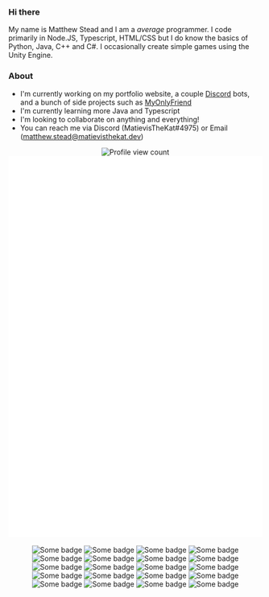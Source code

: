 ### Hi there

My name is Matthew Stead and I am a _average_ programmer. I code primarily in Node.JS, Typescript, HTML/CSS but I do know the basics of Python, Java, C++ and C#. I occasionally create simple games using the Unity Engine.

### About
- I'm currently working on my portfolio website, a couple [Discord](https://discord.com) bots, and a bunch of side projects such as [MyOnlyFriend](https://github.com/MatievisTheKat/MyOnlyFriend)
- I'm currently learning more Java and Typescript
- I'm looking to collaborate on anything and everything!
- You can reach me via Discord (MatievisTheKat#4975) or Email (matthew.stead@matievisthekat.dev)

<p align="center">
  <img src="https://komarev.com/ghpvc/?username=MatievisTheKat" alt="Profile view count" />
  <br />
  <img src="https://github.com/MatievisTheKat/MatievisTheKat/blob/master/github-metrics.svg" alt="GitHub metrics" />
</p>

<p align="center">
  <img src="https://matievisthekat.github.io/MatievisTheKat/bootstrap-plain.svg" width="50px" alt="Some badge" />
  <img src="https://matievisthekat.github.io/MatievisTheKat/csharp-original.svg" width="50px" alt="Some badge" />
  <img src="https://matievisthekat.github.io/MatievisTheKat/electron-original.svg" width="50px" alt="Some badge" />
  <img src="https://matievisthekat.github.io/MatievisTheKat/git-original.svg" width="50px" alt="Some badge" />
  <img src="https://matievisthekat.github.io/MatievisTheKat/github-original.svg" width="50px" alt="Some badge" />
  <img src="https://matievisthekat.github.io/MatievisTheKat/go-original.svg" width="50px" alt="Some badge" />
  <img src="https://matievisthekat.github.io/MatievisTheKat/html5-original.svg" width="50px" alt="Some badge" />
  <img src="https://matievisthekat.github.io/MatievisTheKat/java-original.svg" width="50px" alt="Some badge" />
  <img src="https://matievisthekat.github.io/MatievisTheKat/javascript-original.svg" width="50px" alt="Some badge" />
  <img src="https://matievisthekat.github.io/MatievisTheKat/jquery-original.svg" width="50px" alt="Some badge" />
  <img src="https://matievisthekat.github.io/MatievisTheKat/mongodb-original.svg" width="50px" alt="Some badge" />
  <img src="https://matievisthekat.github.io/MatievisTheKat/mysql-original.svg" width="50px" alt="Some badge" />
  <img src="https://matievisthekat.github.io/MatievisTheKat/nginx-original.svg" width="50px" alt="Some badge" />
  <img src="https://matievisthekat.github.io/MatievisTheKat/nodejs-original.svg" width="50px" alt="Some badge" />
  <img src="https://matievisthekat.github.io/MatievisTheKat/npm-original-wordmark.svg" width="50px" alt="Some badge" />
  <img src="https://matievisthekat.github.io/MatievisTheKat/php-plain.svg" width="50px" alt="Some badge" />
  <img src="https://matievisthekat.github.io/MatievisTheKat/postgresql-original.svg" width="50px" alt="Some badge" />
  <img src="https://matievisthekat.github.io/MatievisTheKat/python-original.svg" width="50px" alt="Some badge" />
  <img src="https://matievisthekat.github.io/MatievisTheKat/react-original.svg" width="50px" alt="Some badge" />
  <img src="https://matievisthekat.github.io/MatievisTheKat/typescript-original.svg" width="50px" alt="Some badge" />
</p>
